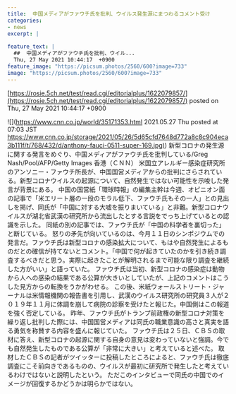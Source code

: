 ```yaml
---
title:  中国メディアがファウチ氏を批判、ウイルス発生源にまつわるコメント受け  
categories:
- news
excerpt: |
  
feature_text: |
  ##  中国メディアがファウチ氏を批判、ウイル...
  Thu, 27 May 2021 10:44:17  +0900
feature_image: "https://picsum.photos/2560/600?image=733"
image: "https://picsum.photos/2560/600?image=733"
---
```


[https://rosie.5ch.net/test/read.cgi/editorialplus/1622079857/](https://rosie.5ch.net/test/read.cgi/editorialplus/1622079857/)
posted on Thu, 27 May 2021 10:44:17  +0900

<!--more-->

![](https://www.cnn.co.jp/world/35171353.html 2021.05.27 Thu posted at 07:03 JST [https://www.cnn.co.jp/storage/2021/05/26/5d65cfd7648d772a8c8c904eca3b111f/t/768/432/d/anthony-fauci-0511-super-169.jpg)](https://www.cnn.co.jp/storage/2021/05/26/5d65cfd7648d772a8c8c904eca3b111f/t/768/432/d/anthony-fauci-0511-super-169.jpg)) 新型コロナの発生源に関する発言をめぐり、中国メディアがファウチ氏を批判している/Greg Nash/Pool/AFP/Getty Images 香港（ＣＮＮ） 米国立アレルギー感染症研究所のアンソニー・ファウチ所長が、中国国営メディアからの批判にさらされている。新型コロナウイルスの起源について、自然発生ではない可能性を示唆した発言が背景にある。 中国の国営紙「環球時報」の編集主幹は今週、オピニオン面の記事で「米エリート層の一段のモラル低下、ファウチ氏もその一人」との見出しを掲げ、同氏が「中国に対する大嘘を振りまいている」と非難。新型コロナウイルスが湖北省武漢の研究所から流出したとする言説をでっち上げているとの認識を示した。 同紙の別の記事では、ファウチ氏が「中国の科学者を裏切った」と断じている。 怒りの矛先が向いているのは、今月１１日のシンポジウムでの発言だ。ファウチ氏は新型コロナの感染拡大について、もはや自然発生によるものだとの確信が持てないとコメント。「中国で何が起きていたのかを引き続き調査するべきだと思う。実際に起きたことが解明されるまで可能な限り調査を継続した方がいい」と語っていた。 ファウチ氏は当初、新型コロナの感染症は動物から人への感染の結果である公算が大きいとしていたが、上記のコメントはこうした見方からの転換をうかがわせる。 この後、米紙ウォールストリート・ジャーナルは米情報機関の報告書を引用し、武漢のウイルス研究所の研究員３人が２０１９年１１月に体調を崩して病院の診察を受けたと報じた。中国側はこの報道を強く否定している。 昨年、ファウチ氏がトランプ前政権の新型コロナ対策を繰り返し批判した際には、中国国営メディアは同氏の職業意識の高さと真実を語る勇気を称賛する内容を盛んに報じていた。 ファウチ氏は２５日、ＣＢＳの取材に答え、新型コロナの起源に関する自身の意見は変わっていないと強調。今でも自然発生したものである公算が「非常に大きい」と考えていると述べた。 取材したＣＢＳの記者がツイッターに投稿したところによると、ファウチ氏は徹底調査にこそ前向きであるものの、ウイルスが最初に研究所で発生したと考えているわけではないと説明したという。 ただこのインタビューで同氏の中国でのイメージが回復するかどうかは明らかではない。
